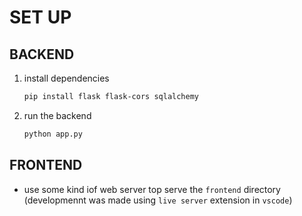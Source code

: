 # SET UP

## BACKEND
1. install dependencies
    
    ```bash
    pip install flask flask-cors sqlalchemy
    ```

2. run the backend
    ```bash
    python app.py
    ```

## FRONTEND
 - use some kind iof web server top serve the `frontend` directory (developmennt was made using `live server` extension in `vscode`)



